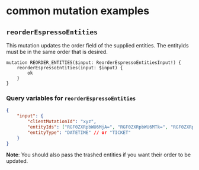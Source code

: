# common mutation examples

## `reorderEspressoEntities`

This mutation updates the order field of the supplied entities. The entityIds must be in the same order that is desired.

```gql
mutation REORDER_ENTITIES($input: ReorderEspressoEntitiesInput!) {
	reorderEspressoEntities(input: $input) {
		ok
	}
}
```

### Query variables for `reorderEspressoEntities`

```json
{
	"input": {
		"clientMutationId": "xyz",
		"entityIds": ["RGF0ZXRpbWU6MjA=", "RGF0ZXRpbWU6MTk=", "RGF0ZXRpbWU6MjE=", "RGF0ZXRpbWU6MjI="],
		"entityType": "DATETIME" // or "TICKET"
	}
}
```

**Note**: You should also pass the trashed entities if you want their order to be updated.
